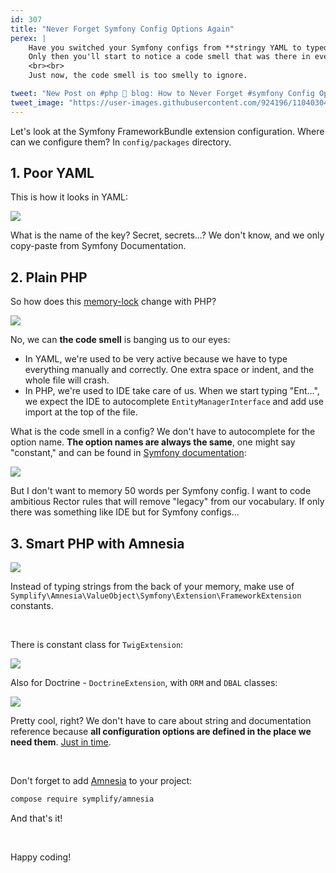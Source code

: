 ```yaml
---
id: 307
title: "Never Forget Symfony Config Options Again"
perex: |
    Have you switched your Symfony configs from **stringy YAML to typed PHP**? If not, [do it now](/blog/2020/07/27/how-to-switch-from-yaml-xml-configs-to-php-today-with-migrify/). Here is [at least 10 reasons why](/blog/2020/07/16/10-cool-features-you-get-after-switching-from-yaml-to-php-configs/).
    Only then you'll start to notice a code smell that was there in every YAML configs.
    <br><br>
    Just now, the code smell is too smelly to ignore.

tweet: "New Post on #php 🐘 blog: How to Never Forget #symfony Config Options Again"
tweet_image: "https://user-images.githubusercontent.com/924196/110403041-b8d1f680-807c-11eb-9767-ddf6a8631594.png"
---
```


Let's look at the Symfony FrameworkBundle extension configuration. Where can we configure them? In `config/packages` directory.

## 1. Poor YAML

This is how it looks in YAML:

<img src="https://user-images.githubusercontent.com/924196/110402064-ff265600-807a-11eb-98ab-d0b35dff0108.gif" class="img-thumbnail">

What is the name of the key? Secret, secrets...? We don't know, and we only copy-paste from Symfony Documentation.

## 2. Plain PHP

So how does this [memory-lock](/blog/2018/08/27/why-and-how-to-avoid-the-memory-lock/) change with PHP?

<img src="https://user-images.githubusercontent.com/924196/110402071-02214680-807b-11eb-894b-48830713fecf.gif" class="img-thumbnail">

No, we can **the code smell** is banging us to our eyes:

- In YAML, we're used to be very active because we have to type everything manually and correctly. One extra space or indent, and the whole file will crash.
- In PHP, we're used to IDE take care of us. When we start typing "Ent...", we expect the IDE to autocomplete `EntityManagerInterface` and add use import at the top of the file.

What is the code smell in a config? We don't have to autocomplete for the option name. **The option names are always the same**, one might say "constant," and can be found in [Symfony documentation](https://symfony.com/doc/current/reference/configuration/framework.html):

<img src="https://user-images.githubusercontent.com/924196/110402547-e0748f00-807b-11eb-9d4b-a7638a5cad52.png" class="img-thumbnail">

But I don't want to memory 50 words per Symfony config. I want to code ambitious Rector rules that will remove "legacy" from our vocabulary. If only there was something like IDE but for Symfony configs...

## 3. Smart PHP with Amnesia

<img src="https://user-images.githubusercontent.com/924196/110402065-00578300-807b-11eb-8811-7c87e2d134d6.gif" class="img-thumbnail">

Instead of typing strings from the back of your memory, make use of `Symplify\Amnesia\ValueObject\Symfony\Extension\FrameworkExtension` constants.

<br>

There is constant class for `TwigExtension`:

<img src="https://user-images.githubusercontent.com/924196/110403043-b96a8d00-807c-11eb-897d-52241af2f939.png" class="img-thumbnail">

<br>

Also for Doctrine - `DoctrineExtension`, with `ORM` and `DBAL` classes:

<img src="https://user-images.githubusercontent.com/924196/110403041-b8d1f680-807c-11eb-9767-ddf6a8631594.png" class="img-thumbnail">

Pretty cool, right? We don't have to care about string and documentation reference because **all configuration options are defined in the place we need them**. [Just in time](https://blog.codinghorror.com/the-just-in-time-theory/).

<br>

Don't forget to add [Amnesia](https://github.com/symplify/amnesia) to your project:

```bash
compose require symplify/amnesia
```

And that's it!

<br>

Happy coding!
